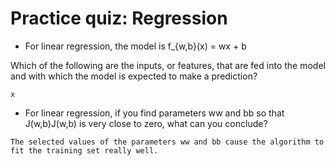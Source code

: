 # Practice quiz: Regression

- For linear regression, the model is f_{w,b}(x) = wx + b

Which of the following are the inputs, or features, that are fed into the model and with which the model is expected to make a prediction?

```x```

- For linear regression, if you find parameters ww and bb so that J(w,b)J(w,b) is very close to zero, what can you conclude?

```The selected values of the parameters ww and bb cause the algorithm to fit the training set really well.```
